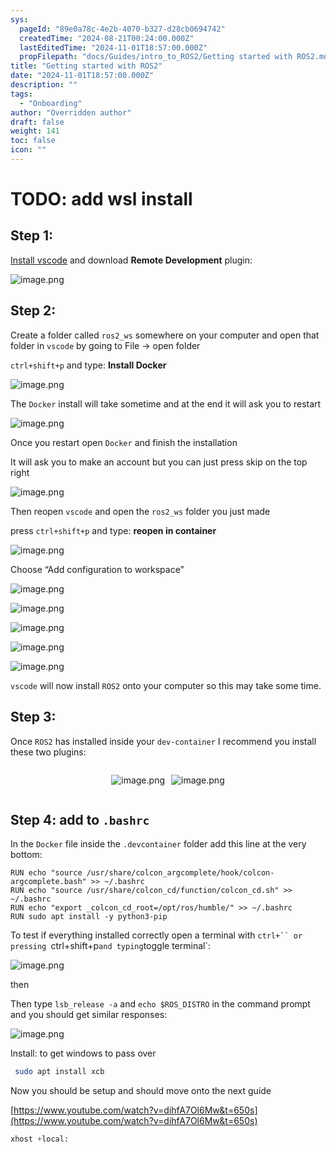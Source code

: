 ```yaml
---
sys:
  pageId: "89e0a78c-4e2b-4070-b327-d28cb0694742"
  createdTime: "2024-08-21T00:24:00.000Z"
  lastEditedTime: "2024-11-01T18:57:00.000Z"
  propFilepath: "docs/Guides/intro_to_ROS2/Getting started with ROS2.md"
title: "Getting started with ROS2"
date: "2024-11-01T18:57:00.000Z"
description: ""
tags:
  - "Onboarding"
author: "Overridden author"
draft: false
weight: 141
toc: false
icon: ""
---
```


# TODO: add wsl install

## Step 1:

[Install vscode](https://code.visualstudio.com/download) and download **Remote Development** plugin:

![image.png](https://prod-files-secure.s3.us-west-2.amazonaws.com/d518164a-d88e-44d1-a4ee-3adb3bd8bce0/efb52993-1881-4a40-b95e-6f020334f022/image.png?X-Amz-Algorithm=AWS4-HMAC-SHA256&X-Amz-Content-Sha256=UNSIGNED-PAYLOAD&X-Amz-Credential=ASIAZI2LB466RT62EF7M%2F20250201%2Fus-west-2%2Fs3%2Faws4_request&X-Amz-Date=20250201T003805Z&X-Amz-Expires=3600&X-Amz-Security-Token=IQoJb3JpZ2luX2VjEMD%2F%2F%2F%2F%2F%2F%2F%2F%2F%2FwEaCXVzLXdlc3QtMiJHMEUCIHI6b6g3WMEvCUIIT5n6ymG6jM%2FOrojj8wgkemqYrA12AiEA38n9bi2XmUWVG32igfFB0h46t9s9iW04B3FgUyy0r%2BoqiAQIyf%2F%2F%2F%2F%2F%2F%2F%2F%2F%2FARAAGgw2Mzc0MjMxODM4MDUiDEaz%2F5jDmVQz3sPK1ircA3CXjPR%2FvVqB0Xd9W1fiCc1qOKmX%2F4RDxAScRuA5aKJzdLCEcuABR3v9Bq2YdgKK3uhh6yFdS1Jqbva%2BfLjfJkbdThvchDdMwxpkr9fdVXGuXiM2aNwRJeRMzuu6E57cnhmE7VvgNW9lxiJX3l5HcgBKzmtAhoZCKm78SaQYfujP8eqdGkyAvluHz8iS%2FvTNsSYfHlPDXe3peJKVk4TpnLfUcutV6HOhRrOHCwnclAcaOOXmcnegNhL1BrRhioSY5gjie1rSss1%2FsxscnWqu8ObMXgzBVkh%2BWVbxe55UraKy%2BhT4WAhlq30qf0zE7s8wq8vtXNq1o%2BGhTu7CQjenwwwExeJLaYe5JittC0O9xbO%2BfV0Ai%2FXf1%2BqueASCLWIEx7h4%2F1BRkL2PUI6FFrvQx9x7yZOqH6nP8PGQ0c%2Bxp1LF5HYEpJWxBwFLNXzre7rsmCNUYsleOEk4AFVGfO%2FREj93ZBrEloxfS2yJjhl%2FbGgEH4ipgJ2rPZ3xV8SmGeMtbbsxNrH1CZUac4jk%2BQdQaZI8knDmNXwqN86ExfaMpc8%2B0DBemK4dJZgWSB0cB0nZTnl2Iujqm8VswcseVklNnCs2RlfxIFbDTUY%2Fo88zvd6YknVXfKhBMdqJh5%2FIMPzO9bwGOqUBF%2F2Qafqd1g%2F8yWPA8wlbP%2FJeN%2Fp1fz3%2FlXnCY5we%2B9qet9Pqq5V70Yw8RrlQz69OYftsMjPY1irKIg0zmWefd2B9O8ka%2BjuvVbetYFmf1d0gZ6nJJ4pBZu8usy8BJvcEoiXBfw7Yffcb2ccUWLSZQQoOorUjxElSe%2FzXxQsSlYOGebx2CdQU8tgNeUuf6OZA9yLtA07q60uh%2BkkCK6%2BfmjBUnXj7&X-Amz-Signature=ecbf8d21215ff1b772488f996ceeea865d1b01c347367084c9500086311ae84c&X-Amz-SignedHeaders=host&x-id=GetObject)

## Step 2:

Create a folder called `ros2_ws` somewhere on your computer and open that folder in `vscode` by going to File → open folder 

`ctrl+shift+p` and type: **Install Docker**

![image.png](https://prod-files-secure.s3.us-west-2.amazonaws.com/d518164a-d88e-44d1-a4ee-3adb3bd8bce0/2269dc0e-1cd5-47ff-bceb-c04ad9b2eab0/image.png?X-Amz-Algorithm=AWS4-HMAC-SHA256&X-Amz-Content-Sha256=UNSIGNED-PAYLOAD&X-Amz-Credential=ASIAZI2LB466RT62EF7M%2F20250201%2Fus-west-2%2Fs3%2Faws4_request&X-Amz-Date=20250201T003805Z&X-Amz-Expires=3600&X-Amz-Security-Token=IQoJb3JpZ2luX2VjEMD%2F%2F%2F%2F%2F%2F%2F%2F%2F%2FwEaCXVzLXdlc3QtMiJHMEUCIHI6b6g3WMEvCUIIT5n6ymG6jM%2FOrojj8wgkemqYrA12AiEA38n9bi2XmUWVG32igfFB0h46t9s9iW04B3FgUyy0r%2BoqiAQIyf%2F%2F%2F%2F%2F%2F%2F%2F%2F%2FARAAGgw2Mzc0MjMxODM4MDUiDEaz%2F5jDmVQz3sPK1ircA3CXjPR%2FvVqB0Xd9W1fiCc1qOKmX%2F4RDxAScRuA5aKJzdLCEcuABR3v9Bq2YdgKK3uhh6yFdS1Jqbva%2BfLjfJkbdThvchDdMwxpkr9fdVXGuXiM2aNwRJeRMzuu6E57cnhmE7VvgNW9lxiJX3l5HcgBKzmtAhoZCKm78SaQYfujP8eqdGkyAvluHz8iS%2FvTNsSYfHlPDXe3peJKVk4TpnLfUcutV6HOhRrOHCwnclAcaOOXmcnegNhL1BrRhioSY5gjie1rSss1%2FsxscnWqu8ObMXgzBVkh%2BWVbxe55UraKy%2BhT4WAhlq30qf0zE7s8wq8vtXNq1o%2BGhTu7CQjenwwwExeJLaYe5JittC0O9xbO%2BfV0Ai%2FXf1%2BqueASCLWIEx7h4%2F1BRkL2PUI6FFrvQx9x7yZOqH6nP8PGQ0c%2Bxp1LF5HYEpJWxBwFLNXzre7rsmCNUYsleOEk4AFVGfO%2FREj93ZBrEloxfS2yJjhl%2FbGgEH4ipgJ2rPZ3xV8SmGeMtbbsxNrH1CZUac4jk%2BQdQaZI8knDmNXwqN86ExfaMpc8%2B0DBemK4dJZgWSB0cB0nZTnl2Iujqm8VswcseVklNnCs2RlfxIFbDTUY%2Fo88zvd6YknVXfKhBMdqJh5%2FIMPzO9bwGOqUBF%2F2Qafqd1g%2F8yWPA8wlbP%2FJeN%2Fp1fz3%2FlXnCY5we%2B9qet9Pqq5V70Yw8RrlQz69OYftsMjPY1irKIg0zmWefd2B9O8ka%2BjuvVbetYFmf1d0gZ6nJJ4pBZu8usy8BJvcEoiXBfw7Yffcb2ccUWLSZQQoOorUjxElSe%2FzXxQsSlYOGebx2CdQU8tgNeUuf6OZA9yLtA07q60uh%2BkkCK6%2BfmjBUnXj7&X-Amz-Signature=77ea180b90f320d2ad830f70c9bafa5e07d9d0c1c68b9c376de54f6d3fcc6d1f&X-Amz-SignedHeaders=host&x-id=GetObject)

The `Docker` install will take sometime and at the end it will ask you to restart

![image.png](https://prod-files-secure.s3.us-west-2.amazonaws.com/d518164a-d88e-44d1-a4ee-3adb3bd8bce0/ed233f78-be33-4b1f-b89c-9c346c0e961e/image.png?X-Amz-Algorithm=AWS4-HMAC-SHA256&X-Amz-Content-Sha256=UNSIGNED-PAYLOAD&X-Amz-Credential=ASIAZI2LB466RT62EF7M%2F20250201%2Fus-west-2%2Fs3%2Faws4_request&X-Amz-Date=20250201T003805Z&X-Amz-Expires=3600&X-Amz-Security-Token=IQoJb3JpZ2luX2VjEMD%2F%2F%2F%2F%2F%2F%2F%2F%2F%2FwEaCXVzLXdlc3QtMiJHMEUCIHI6b6g3WMEvCUIIT5n6ymG6jM%2FOrojj8wgkemqYrA12AiEA38n9bi2XmUWVG32igfFB0h46t9s9iW04B3FgUyy0r%2BoqiAQIyf%2F%2F%2F%2F%2F%2F%2F%2F%2F%2FARAAGgw2Mzc0MjMxODM4MDUiDEaz%2F5jDmVQz3sPK1ircA3CXjPR%2FvVqB0Xd9W1fiCc1qOKmX%2F4RDxAScRuA5aKJzdLCEcuABR3v9Bq2YdgKK3uhh6yFdS1Jqbva%2BfLjfJkbdThvchDdMwxpkr9fdVXGuXiM2aNwRJeRMzuu6E57cnhmE7VvgNW9lxiJX3l5HcgBKzmtAhoZCKm78SaQYfujP8eqdGkyAvluHz8iS%2FvTNsSYfHlPDXe3peJKVk4TpnLfUcutV6HOhRrOHCwnclAcaOOXmcnegNhL1BrRhioSY5gjie1rSss1%2FsxscnWqu8ObMXgzBVkh%2BWVbxe55UraKy%2BhT4WAhlq30qf0zE7s8wq8vtXNq1o%2BGhTu7CQjenwwwExeJLaYe5JittC0O9xbO%2BfV0Ai%2FXf1%2BqueASCLWIEx7h4%2F1BRkL2PUI6FFrvQx9x7yZOqH6nP8PGQ0c%2Bxp1LF5HYEpJWxBwFLNXzre7rsmCNUYsleOEk4AFVGfO%2FREj93ZBrEloxfS2yJjhl%2FbGgEH4ipgJ2rPZ3xV8SmGeMtbbsxNrH1CZUac4jk%2BQdQaZI8knDmNXwqN86ExfaMpc8%2B0DBemK4dJZgWSB0cB0nZTnl2Iujqm8VswcseVklNnCs2RlfxIFbDTUY%2Fo88zvd6YknVXfKhBMdqJh5%2FIMPzO9bwGOqUBF%2F2Qafqd1g%2F8yWPA8wlbP%2FJeN%2Fp1fz3%2FlXnCY5we%2B9qet9Pqq5V70Yw8RrlQz69OYftsMjPY1irKIg0zmWefd2B9O8ka%2BjuvVbetYFmf1d0gZ6nJJ4pBZu8usy8BJvcEoiXBfw7Yffcb2ccUWLSZQQoOorUjxElSe%2FzXxQsSlYOGebx2CdQU8tgNeUuf6OZA9yLtA07q60uh%2BkkCK6%2BfmjBUnXj7&X-Amz-Signature=609dd4e432cfd0441239d57b794f472e219e9497b291b426582046463121fc33&X-Amz-SignedHeaders=host&x-id=GetObject)

Once you restart open `Docker` and finish the installation

It will ask you to make an account but you can just press skip on the top right

![image.png](https://prod-files-secure.s3.us-west-2.amazonaws.com/d518164a-d88e-44d1-a4ee-3adb3bd8bce0/21010ad9-1659-4fd9-9f59-9932a09b2a3d/image.png?X-Amz-Algorithm=AWS4-HMAC-SHA256&X-Amz-Content-Sha256=UNSIGNED-PAYLOAD&X-Amz-Credential=ASIAZI2LB466RT62EF7M%2F20250201%2Fus-west-2%2Fs3%2Faws4_request&X-Amz-Date=20250201T003805Z&X-Amz-Expires=3600&X-Amz-Security-Token=IQoJb3JpZ2luX2VjEMD%2F%2F%2F%2F%2F%2F%2F%2F%2F%2FwEaCXVzLXdlc3QtMiJHMEUCIHI6b6g3WMEvCUIIT5n6ymG6jM%2FOrojj8wgkemqYrA12AiEA38n9bi2XmUWVG32igfFB0h46t9s9iW04B3FgUyy0r%2BoqiAQIyf%2F%2F%2F%2F%2F%2F%2F%2F%2F%2FARAAGgw2Mzc0MjMxODM4MDUiDEaz%2F5jDmVQz3sPK1ircA3CXjPR%2FvVqB0Xd9W1fiCc1qOKmX%2F4RDxAScRuA5aKJzdLCEcuABR3v9Bq2YdgKK3uhh6yFdS1Jqbva%2BfLjfJkbdThvchDdMwxpkr9fdVXGuXiM2aNwRJeRMzuu6E57cnhmE7VvgNW9lxiJX3l5HcgBKzmtAhoZCKm78SaQYfujP8eqdGkyAvluHz8iS%2FvTNsSYfHlPDXe3peJKVk4TpnLfUcutV6HOhRrOHCwnclAcaOOXmcnegNhL1BrRhioSY5gjie1rSss1%2FsxscnWqu8ObMXgzBVkh%2BWVbxe55UraKy%2BhT4WAhlq30qf0zE7s8wq8vtXNq1o%2BGhTu7CQjenwwwExeJLaYe5JittC0O9xbO%2BfV0Ai%2FXf1%2BqueASCLWIEx7h4%2F1BRkL2PUI6FFrvQx9x7yZOqH6nP8PGQ0c%2Bxp1LF5HYEpJWxBwFLNXzre7rsmCNUYsleOEk4AFVGfO%2FREj93ZBrEloxfS2yJjhl%2FbGgEH4ipgJ2rPZ3xV8SmGeMtbbsxNrH1CZUac4jk%2BQdQaZI8knDmNXwqN86ExfaMpc8%2B0DBemK4dJZgWSB0cB0nZTnl2Iujqm8VswcseVklNnCs2RlfxIFbDTUY%2Fo88zvd6YknVXfKhBMdqJh5%2FIMPzO9bwGOqUBF%2F2Qafqd1g%2F8yWPA8wlbP%2FJeN%2Fp1fz3%2FlXnCY5we%2B9qet9Pqq5V70Yw8RrlQz69OYftsMjPY1irKIg0zmWefd2B9O8ka%2BjuvVbetYFmf1d0gZ6nJJ4pBZu8usy8BJvcEoiXBfw7Yffcb2ccUWLSZQQoOorUjxElSe%2FzXxQsSlYOGebx2CdQU8tgNeUuf6OZA9yLtA07q60uh%2BkkCK6%2BfmjBUnXj7&X-Amz-Signature=d6f7da9822f23e150ba472b033fe79bcd69bb811c5756091151596888a2b4d9f&X-Amz-SignedHeaders=host&x-id=GetObject)

Then reopen `vscode` and open the `ros2_ws` folder you just made

press `ctrl+shift+p` and type: **reopen in container**

![image.png](https://prod-files-secure.s3.us-west-2.amazonaws.com/d518164a-d88e-44d1-a4ee-3adb3bd8bce0/4e93b8c2-41ad-488c-8095-c74205196118/image.png?X-Amz-Algorithm=AWS4-HMAC-SHA256&X-Amz-Content-Sha256=UNSIGNED-PAYLOAD&X-Amz-Credential=ASIAZI2LB466RT62EF7M%2F20250201%2Fus-west-2%2Fs3%2Faws4_request&X-Amz-Date=20250201T003805Z&X-Amz-Expires=3600&X-Amz-Security-Token=IQoJb3JpZ2luX2VjEMD%2F%2F%2F%2F%2F%2F%2F%2F%2F%2FwEaCXVzLXdlc3QtMiJHMEUCIHI6b6g3WMEvCUIIT5n6ymG6jM%2FOrojj8wgkemqYrA12AiEA38n9bi2XmUWVG32igfFB0h46t9s9iW04B3FgUyy0r%2BoqiAQIyf%2F%2F%2F%2F%2F%2F%2F%2F%2F%2FARAAGgw2Mzc0MjMxODM4MDUiDEaz%2F5jDmVQz3sPK1ircA3CXjPR%2FvVqB0Xd9W1fiCc1qOKmX%2F4RDxAScRuA5aKJzdLCEcuABR3v9Bq2YdgKK3uhh6yFdS1Jqbva%2BfLjfJkbdThvchDdMwxpkr9fdVXGuXiM2aNwRJeRMzuu6E57cnhmE7VvgNW9lxiJX3l5HcgBKzmtAhoZCKm78SaQYfujP8eqdGkyAvluHz8iS%2FvTNsSYfHlPDXe3peJKVk4TpnLfUcutV6HOhRrOHCwnclAcaOOXmcnegNhL1BrRhioSY5gjie1rSss1%2FsxscnWqu8ObMXgzBVkh%2BWVbxe55UraKy%2BhT4WAhlq30qf0zE7s8wq8vtXNq1o%2BGhTu7CQjenwwwExeJLaYe5JittC0O9xbO%2BfV0Ai%2FXf1%2BqueASCLWIEx7h4%2F1BRkL2PUI6FFrvQx9x7yZOqH6nP8PGQ0c%2Bxp1LF5HYEpJWxBwFLNXzre7rsmCNUYsleOEk4AFVGfO%2FREj93ZBrEloxfS2yJjhl%2FbGgEH4ipgJ2rPZ3xV8SmGeMtbbsxNrH1CZUac4jk%2BQdQaZI8knDmNXwqN86ExfaMpc8%2B0DBemK4dJZgWSB0cB0nZTnl2Iujqm8VswcseVklNnCs2RlfxIFbDTUY%2Fo88zvd6YknVXfKhBMdqJh5%2FIMPzO9bwGOqUBF%2F2Qafqd1g%2F8yWPA8wlbP%2FJeN%2Fp1fz3%2FlXnCY5we%2B9qet9Pqq5V70Yw8RrlQz69OYftsMjPY1irKIg0zmWefd2B9O8ka%2BjuvVbetYFmf1d0gZ6nJJ4pBZu8usy8BJvcEoiXBfw7Yffcb2ccUWLSZQQoOorUjxElSe%2FzXxQsSlYOGebx2CdQU8tgNeUuf6OZA9yLtA07q60uh%2BkkCK6%2BfmjBUnXj7&X-Amz-Signature=4629ecaf1e49fb3eac4aa97f897174120cd53c3ca3e3f93654803347180367c5&X-Amz-SignedHeaders=host&x-id=GetObject)

Choose “Add configuration to workspace”

![image.png](https://prod-files-secure.s3.us-west-2.amazonaws.com/d518164a-d88e-44d1-a4ee-3adb3bd8bce0/9560b282-5060-4989-ba37-97e7b2c22476/image.png?X-Amz-Algorithm=AWS4-HMAC-SHA256&X-Amz-Content-Sha256=UNSIGNED-PAYLOAD&X-Amz-Credential=ASIAZI2LB466RT62EF7M%2F20250201%2Fus-west-2%2Fs3%2Faws4_request&X-Amz-Date=20250201T003805Z&X-Amz-Expires=3600&X-Amz-Security-Token=IQoJb3JpZ2luX2VjEMD%2F%2F%2F%2F%2F%2F%2F%2F%2F%2FwEaCXVzLXdlc3QtMiJHMEUCIHI6b6g3WMEvCUIIT5n6ymG6jM%2FOrojj8wgkemqYrA12AiEA38n9bi2XmUWVG32igfFB0h46t9s9iW04B3FgUyy0r%2BoqiAQIyf%2F%2F%2F%2F%2F%2F%2F%2F%2F%2FARAAGgw2Mzc0MjMxODM4MDUiDEaz%2F5jDmVQz3sPK1ircA3CXjPR%2FvVqB0Xd9W1fiCc1qOKmX%2F4RDxAScRuA5aKJzdLCEcuABR3v9Bq2YdgKK3uhh6yFdS1Jqbva%2BfLjfJkbdThvchDdMwxpkr9fdVXGuXiM2aNwRJeRMzuu6E57cnhmE7VvgNW9lxiJX3l5HcgBKzmtAhoZCKm78SaQYfujP8eqdGkyAvluHz8iS%2FvTNsSYfHlPDXe3peJKVk4TpnLfUcutV6HOhRrOHCwnclAcaOOXmcnegNhL1BrRhioSY5gjie1rSss1%2FsxscnWqu8ObMXgzBVkh%2BWVbxe55UraKy%2BhT4WAhlq30qf0zE7s8wq8vtXNq1o%2BGhTu7CQjenwwwExeJLaYe5JittC0O9xbO%2BfV0Ai%2FXf1%2BqueASCLWIEx7h4%2F1BRkL2PUI6FFrvQx9x7yZOqH6nP8PGQ0c%2Bxp1LF5HYEpJWxBwFLNXzre7rsmCNUYsleOEk4AFVGfO%2FREj93ZBrEloxfS2yJjhl%2FbGgEH4ipgJ2rPZ3xV8SmGeMtbbsxNrH1CZUac4jk%2BQdQaZI8knDmNXwqN86ExfaMpc8%2B0DBemK4dJZgWSB0cB0nZTnl2Iujqm8VswcseVklNnCs2RlfxIFbDTUY%2Fo88zvd6YknVXfKhBMdqJh5%2FIMPzO9bwGOqUBF%2F2Qafqd1g%2F8yWPA8wlbP%2FJeN%2Fp1fz3%2FlXnCY5we%2B9qet9Pqq5V70Yw8RrlQz69OYftsMjPY1irKIg0zmWefd2B9O8ka%2BjuvVbetYFmf1d0gZ6nJJ4pBZu8usy8BJvcEoiXBfw7Yffcb2ccUWLSZQQoOorUjxElSe%2FzXxQsSlYOGebx2CdQU8tgNeUuf6OZA9yLtA07q60uh%2BkkCK6%2BfmjBUnXj7&X-Amz-Signature=728d1e31aeeb50fae7ff4daa687e29d0aaef7deb4afbda29a0a35f16d92127b6&X-Amz-SignedHeaders=host&x-id=GetObject)

![image.png](https://prod-files-secure.s3.us-west-2.amazonaws.com/d518164a-d88e-44d1-a4ee-3adb3bd8bce0/2ee63f81-886b-48e8-a553-dc6e5eac99e4/image.png?X-Amz-Algorithm=AWS4-HMAC-SHA256&X-Amz-Content-Sha256=UNSIGNED-PAYLOAD&X-Amz-Credential=ASIAZI2LB466RT62EF7M%2F20250201%2Fus-west-2%2Fs3%2Faws4_request&X-Amz-Date=20250201T003805Z&X-Amz-Expires=3600&X-Amz-Security-Token=IQoJb3JpZ2luX2VjEMD%2F%2F%2F%2F%2F%2F%2F%2F%2F%2FwEaCXVzLXdlc3QtMiJHMEUCIHI6b6g3WMEvCUIIT5n6ymG6jM%2FOrojj8wgkemqYrA12AiEA38n9bi2XmUWVG32igfFB0h46t9s9iW04B3FgUyy0r%2BoqiAQIyf%2F%2F%2F%2F%2F%2F%2F%2F%2F%2FARAAGgw2Mzc0MjMxODM4MDUiDEaz%2F5jDmVQz3sPK1ircA3CXjPR%2FvVqB0Xd9W1fiCc1qOKmX%2F4RDxAScRuA5aKJzdLCEcuABR3v9Bq2YdgKK3uhh6yFdS1Jqbva%2BfLjfJkbdThvchDdMwxpkr9fdVXGuXiM2aNwRJeRMzuu6E57cnhmE7VvgNW9lxiJX3l5HcgBKzmtAhoZCKm78SaQYfujP8eqdGkyAvluHz8iS%2FvTNsSYfHlPDXe3peJKVk4TpnLfUcutV6HOhRrOHCwnclAcaOOXmcnegNhL1BrRhioSY5gjie1rSss1%2FsxscnWqu8ObMXgzBVkh%2BWVbxe55UraKy%2BhT4WAhlq30qf0zE7s8wq8vtXNq1o%2BGhTu7CQjenwwwExeJLaYe5JittC0O9xbO%2BfV0Ai%2FXf1%2BqueASCLWIEx7h4%2F1BRkL2PUI6FFrvQx9x7yZOqH6nP8PGQ0c%2Bxp1LF5HYEpJWxBwFLNXzre7rsmCNUYsleOEk4AFVGfO%2FREj93ZBrEloxfS2yJjhl%2FbGgEH4ipgJ2rPZ3xV8SmGeMtbbsxNrH1CZUac4jk%2BQdQaZI8knDmNXwqN86ExfaMpc8%2B0DBemK4dJZgWSB0cB0nZTnl2Iujqm8VswcseVklNnCs2RlfxIFbDTUY%2Fo88zvd6YknVXfKhBMdqJh5%2FIMPzO9bwGOqUBF%2F2Qafqd1g%2F8yWPA8wlbP%2FJeN%2Fp1fz3%2FlXnCY5we%2B9qet9Pqq5V70Yw8RrlQz69OYftsMjPY1irKIg0zmWefd2B9O8ka%2BjuvVbetYFmf1d0gZ6nJJ4pBZu8usy8BJvcEoiXBfw7Yffcb2ccUWLSZQQoOorUjxElSe%2FzXxQsSlYOGebx2CdQU8tgNeUuf6OZA9yLtA07q60uh%2BkkCK6%2BfmjBUnXj7&X-Amz-Signature=189f1aed6cf895ece61696bafc429401f46cb1ce735e8f73264ff45ceeb655e9&X-Amz-SignedHeaders=host&x-id=GetObject)

![image.png](https://prod-files-secure.s3.us-west-2.amazonaws.com/d518164a-d88e-44d1-a4ee-3adb3bd8bce0/ae1580b2-b048-407e-aed9-b584224a7a04/image.png?X-Amz-Algorithm=AWS4-HMAC-SHA256&X-Amz-Content-Sha256=UNSIGNED-PAYLOAD&X-Amz-Credential=ASIAZI2LB466RT62EF7M%2F20250201%2Fus-west-2%2Fs3%2Faws4_request&X-Amz-Date=20250201T003805Z&X-Amz-Expires=3600&X-Amz-Security-Token=IQoJb3JpZ2luX2VjEMD%2F%2F%2F%2F%2F%2F%2F%2F%2F%2FwEaCXVzLXdlc3QtMiJHMEUCIHI6b6g3WMEvCUIIT5n6ymG6jM%2FOrojj8wgkemqYrA12AiEA38n9bi2XmUWVG32igfFB0h46t9s9iW04B3FgUyy0r%2BoqiAQIyf%2F%2F%2F%2F%2F%2F%2F%2F%2F%2FARAAGgw2Mzc0MjMxODM4MDUiDEaz%2F5jDmVQz3sPK1ircA3CXjPR%2FvVqB0Xd9W1fiCc1qOKmX%2F4RDxAScRuA5aKJzdLCEcuABR3v9Bq2YdgKK3uhh6yFdS1Jqbva%2BfLjfJkbdThvchDdMwxpkr9fdVXGuXiM2aNwRJeRMzuu6E57cnhmE7VvgNW9lxiJX3l5HcgBKzmtAhoZCKm78SaQYfujP8eqdGkyAvluHz8iS%2FvTNsSYfHlPDXe3peJKVk4TpnLfUcutV6HOhRrOHCwnclAcaOOXmcnegNhL1BrRhioSY5gjie1rSss1%2FsxscnWqu8ObMXgzBVkh%2BWVbxe55UraKy%2BhT4WAhlq30qf0zE7s8wq8vtXNq1o%2BGhTu7CQjenwwwExeJLaYe5JittC0O9xbO%2BfV0Ai%2FXf1%2BqueASCLWIEx7h4%2F1BRkL2PUI6FFrvQx9x7yZOqH6nP8PGQ0c%2Bxp1LF5HYEpJWxBwFLNXzre7rsmCNUYsleOEk4AFVGfO%2FREj93ZBrEloxfS2yJjhl%2FbGgEH4ipgJ2rPZ3xV8SmGeMtbbsxNrH1CZUac4jk%2BQdQaZI8knDmNXwqN86ExfaMpc8%2B0DBemK4dJZgWSB0cB0nZTnl2Iujqm8VswcseVklNnCs2RlfxIFbDTUY%2Fo88zvd6YknVXfKhBMdqJh5%2FIMPzO9bwGOqUBF%2F2Qafqd1g%2F8yWPA8wlbP%2FJeN%2Fp1fz3%2FlXnCY5we%2B9qet9Pqq5V70Yw8RrlQz69OYftsMjPY1irKIg0zmWefd2B9O8ka%2BjuvVbetYFmf1d0gZ6nJJ4pBZu8usy8BJvcEoiXBfw7Yffcb2ccUWLSZQQoOorUjxElSe%2FzXxQsSlYOGebx2CdQU8tgNeUuf6OZA9yLtA07q60uh%2BkkCK6%2BfmjBUnXj7&X-Amz-Signature=675453aee869d1be32b83f394b2c18ebe346ae92c8e93e71d2f1969ad7a3275a&X-Amz-SignedHeaders=host&x-id=GetObject)

![image.png](https://prod-files-secure.s3.us-west-2.amazonaws.com/d518164a-d88e-44d1-a4ee-3adb3bd8bce0/53255b28-f75e-430f-b9e3-c0ac8577e42b/image.png?X-Amz-Algorithm=AWS4-HMAC-SHA256&X-Amz-Content-Sha256=UNSIGNED-PAYLOAD&X-Amz-Credential=ASIAZI2LB466RT62EF7M%2F20250201%2Fus-west-2%2Fs3%2Faws4_request&X-Amz-Date=20250201T003805Z&X-Amz-Expires=3600&X-Amz-Security-Token=IQoJb3JpZ2luX2VjEMD%2F%2F%2F%2F%2F%2F%2F%2F%2F%2FwEaCXVzLXdlc3QtMiJHMEUCIHI6b6g3WMEvCUIIT5n6ymG6jM%2FOrojj8wgkemqYrA12AiEA38n9bi2XmUWVG32igfFB0h46t9s9iW04B3FgUyy0r%2BoqiAQIyf%2F%2F%2F%2F%2F%2F%2F%2F%2F%2FARAAGgw2Mzc0MjMxODM4MDUiDEaz%2F5jDmVQz3sPK1ircA3CXjPR%2FvVqB0Xd9W1fiCc1qOKmX%2F4RDxAScRuA5aKJzdLCEcuABR3v9Bq2YdgKK3uhh6yFdS1Jqbva%2BfLjfJkbdThvchDdMwxpkr9fdVXGuXiM2aNwRJeRMzuu6E57cnhmE7VvgNW9lxiJX3l5HcgBKzmtAhoZCKm78SaQYfujP8eqdGkyAvluHz8iS%2FvTNsSYfHlPDXe3peJKVk4TpnLfUcutV6HOhRrOHCwnclAcaOOXmcnegNhL1BrRhioSY5gjie1rSss1%2FsxscnWqu8ObMXgzBVkh%2BWVbxe55UraKy%2BhT4WAhlq30qf0zE7s8wq8vtXNq1o%2BGhTu7CQjenwwwExeJLaYe5JittC0O9xbO%2BfV0Ai%2FXf1%2BqueASCLWIEx7h4%2F1BRkL2PUI6FFrvQx9x7yZOqH6nP8PGQ0c%2Bxp1LF5HYEpJWxBwFLNXzre7rsmCNUYsleOEk4AFVGfO%2FREj93ZBrEloxfS2yJjhl%2FbGgEH4ipgJ2rPZ3xV8SmGeMtbbsxNrH1CZUac4jk%2BQdQaZI8knDmNXwqN86ExfaMpc8%2B0DBemK4dJZgWSB0cB0nZTnl2Iujqm8VswcseVklNnCs2RlfxIFbDTUY%2Fo88zvd6YknVXfKhBMdqJh5%2FIMPzO9bwGOqUBF%2F2Qafqd1g%2F8yWPA8wlbP%2FJeN%2Fp1fz3%2FlXnCY5we%2B9qet9Pqq5V70Yw8RrlQz69OYftsMjPY1irKIg0zmWefd2B9O8ka%2BjuvVbetYFmf1d0gZ6nJJ4pBZu8usy8BJvcEoiXBfw7Yffcb2ccUWLSZQQoOorUjxElSe%2FzXxQsSlYOGebx2CdQU8tgNeUuf6OZA9yLtA07q60uh%2BkkCK6%2BfmjBUnXj7&X-Amz-Signature=1330a42be673c71567e00d58193fadc9ef85fd4489717718d6a836103cd89513&X-Amz-SignedHeaders=host&x-id=GetObject)

![image.png](https://prod-files-secure.s3.us-west-2.amazonaws.com/d518164a-d88e-44d1-a4ee-3adb3bd8bce0/7c562767-5af9-4ffb-97d1-327bcdf4ee00/image.png?X-Amz-Algorithm=AWS4-HMAC-SHA256&X-Amz-Content-Sha256=UNSIGNED-PAYLOAD&X-Amz-Credential=ASIAZI2LB466RT62EF7M%2F20250201%2Fus-west-2%2Fs3%2Faws4_request&X-Amz-Date=20250201T003805Z&X-Amz-Expires=3600&X-Amz-Security-Token=IQoJb3JpZ2luX2VjEMD%2F%2F%2F%2F%2F%2F%2F%2F%2F%2FwEaCXVzLXdlc3QtMiJHMEUCIHI6b6g3WMEvCUIIT5n6ymG6jM%2FOrojj8wgkemqYrA12AiEA38n9bi2XmUWVG32igfFB0h46t9s9iW04B3FgUyy0r%2BoqiAQIyf%2F%2F%2F%2F%2F%2F%2F%2F%2F%2FARAAGgw2Mzc0MjMxODM4MDUiDEaz%2F5jDmVQz3sPK1ircA3CXjPR%2FvVqB0Xd9W1fiCc1qOKmX%2F4RDxAScRuA5aKJzdLCEcuABR3v9Bq2YdgKK3uhh6yFdS1Jqbva%2BfLjfJkbdThvchDdMwxpkr9fdVXGuXiM2aNwRJeRMzuu6E57cnhmE7VvgNW9lxiJX3l5HcgBKzmtAhoZCKm78SaQYfujP8eqdGkyAvluHz8iS%2FvTNsSYfHlPDXe3peJKVk4TpnLfUcutV6HOhRrOHCwnclAcaOOXmcnegNhL1BrRhioSY5gjie1rSss1%2FsxscnWqu8ObMXgzBVkh%2BWVbxe55UraKy%2BhT4WAhlq30qf0zE7s8wq8vtXNq1o%2BGhTu7CQjenwwwExeJLaYe5JittC0O9xbO%2BfV0Ai%2FXf1%2BqueASCLWIEx7h4%2F1BRkL2PUI6FFrvQx9x7yZOqH6nP8PGQ0c%2Bxp1LF5HYEpJWxBwFLNXzre7rsmCNUYsleOEk4AFVGfO%2FREj93ZBrEloxfS2yJjhl%2FbGgEH4ipgJ2rPZ3xV8SmGeMtbbsxNrH1CZUac4jk%2BQdQaZI8knDmNXwqN86ExfaMpc8%2B0DBemK4dJZgWSB0cB0nZTnl2Iujqm8VswcseVklNnCs2RlfxIFbDTUY%2Fo88zvd6YknVXfKhBMdqJh5%2FIMPzO9bwGOqUBF%2F2Qafqd1g%2F8yWPA8wlbP%2FJeN%2Fp1fz3%2FlXnCY5we%2B9qet9Pqq5V70Yw8RrlQz69OYftsMjPY1irKIg0zmWefd2B9O8ka%2BjuvVbetYFmf1d0gZ6nJJ4pBZu8usy8BJvcEoiXBfw7Yffcb2ccUWLSZQQoOorUjxElSe%2FzXxQsSlYOGebx2CdQU8tgNeUuf6OZA9yLtA07q60uh%2BkkCK6%2BfmjBUnXj7&X-Amz-Signature=515beee2b92d175bf35119968b64312b07799726b515462b31f4e4e815b4a93e&X-Amz-SignedHeaders=host&x-id=GetObject)

`vscode` will now install `ROS2` onto your computer so this may take some time.

## Step 3:

Once `ROS2` has installed inside your `dev-container` I recommend you install these two plugins:

<div style="display: flex;flex-direction: row; column-gap:10px; max-width: 630px;justify-content: center;">
<div>

![image.png](https://prod-files-secure.s3.us-west-2.amazonaws.com/d518164a-d88e-44d1-a4ee-3adb3bd8bce0/3fc3d550-5a54-4ba1-ba6b-faa01cdb7369/image.png?X-Amz-Algorithm=AWS4-HMAC-SHA256&X-Amz-Content-Sha256=UNSIGNED-PAYLOAD&X-Amz-Credential=ASIAZI2LB466454TZ5MY%2F20250201%2Fus-west-2%2Fs3%2Faws4_request&X-Amz-Date=20250201T003807Z&X-Amz-Expires=3600&X-Amz-Security-Token=IQoJb3JpZ2luX2VjEMD%2F%2F%2F%2F%2F%2F%2F%2F%2F%2FwEaCXVzLXdlc3QtMiJHMEUCICedkkSCpBWj4o0bHKgv864%2F%2FMFjrpUsrboQBd5UNu0OAiEAgf07nvg2Om1IxWqtpRbpxBO283F8%2Ft29NsSgKlZn75MqiAQIyf%2F%2F%2F%2F%2F%2F%2F%2F%2F%2FARAAGgw2Mzc0MjMxODM4MDUiDNWVwmUetG6LbMPKCCrcA5qPbPiHQ209lmeMZy3vSUYJjF6KcZNj7hefoLNP1bO5hMROctWk7iWzWgRMElcnZIOPg%2B%2FttSytuyOOtBC1a%2FMnloDBv7mhJZh8jV%2Fz9Ie9f2E7Dx1ltPAG2p36jCrlqgaiBHaO0Zq4ZiPkeVb%2BGBVg7N4HRKBgH%2F%2B7rw7cRNPithCOnf8zvqWuLxU0%2FP9k4ONkChbthtYw%2BQFHIvZtbp2e6IiLK5RWw%2BGjMnEsIGrf3hNbKAgRQ40dSq3LGhzw6tKUKe7cGpor%2BLv4zTXUTvmVMHIwE0JRKtvsPKCDLQ1ifyjrL%2B5Urhw3B%2FLnthZTz6rNVldKhg0kbgsS05zhtOVTzqvCIcK0arv9RKDENw%2B4dhbXiVS4HA%2FxCNmtk8yihGYQN5skdjUXsxoj5RRyT3D%2FP1c%2FJdFAxsjHXviozQnwtHzhc7hxwrixCEj3gCvzxeGVMfizSAPazsMY0xgYLT8jPAsJjhRY0MDK6Trz2hKboCZA5baAZ9%2F4slmIWJxlZ9wLkYhO41a%2F2D9cGNd%2BPsqCjDYjlklo6nHE0WE8gk3tVJAYRY4zoBZEo2QLBi%2BX3HY7XKvUUuBCfoytcmmhqHJnfnItCoIXJt8VoExQIKD9krGVJDpC2Bo%2FFZu%2BMJHO9bwGOqUB%2BfVpTBtXLGI8IS%2BtGOBRfzgza3UIaWybiG79eeodHTs94J1kIZMKGX9onouQhwQL%2FovCsNE9uVe4L2XfdUqn2N%2Be%2BsaXBn5Vx4SElL5yML410f4hcNddfnkY3CCXzO%2FGKb3dSzb9oGvBj4uEAhB5mhJXxcXFPdjeAB5tuXQ2CWigo3gV19xFykCL%2B1oorHOTWhUApm9GGFgfQQAyE%2F18C0p4WnHI&X-Amz-Signature=edc1afb4e86cc86e9a1161097f5d3928321485254f32d2fe172adf6eadf66086&X-Amz-SignedHeaders=host&x-id=GetObject)

</div>
<div>

![image.png](https://prod-files-secure.s3.us-west-2.amazonaws.com/d518164a-d88e-44d1-a4ee-3adb3bd8bce0/d994cc66-13c2-4093-a5a3-f84cf4601a82/image.png?X-Amz-Algorithm=AWS4-HMAC-SHA256&X-Amz-Content-Sha256=UNSIGNED-PAYLOAD&X-Amz-Credential=ASIAZI2LB4663TVYI5GV%2F20250201%2Fus-west-2%2Fs3%2Faws4_request&X-Amz-Date=20250201T003807Z&X-Amz-Expires=3600&X-Amz-Security-Token=IQoJb3JpZ2luX2VjEMD%2F%2F%2F%2F%2F%2F%2F%2F%2F%2FwEaCXVzLXdlc3QtMiJHMEUCIEb0dUuilbuzyEuuPw%2BpHubVZ1wTxajp1ZmSTSfbtFHdAiEAoMVFj5DIvRsMo0%2BpX6N84bot2%2FEz3DAHIqO4bswWVZUqiAQIyf%2F%2F%2F%2F%2F%2F%2F%2F%2F%2FARAAGgw2Mzc0MjMxODM4MDUiDI8DXHMwtCp8OTL4eyrcA9uLOV%2BnLtr24KFyxvBOiFH%2FMrfTwR3BddyLUNtA4SHkwsJMbKEgdm4TS4DsTBLZgQ2iQgPmwzXd0ZtOuYhpz2kmmjA6Ub0iKbdFVCips8%2FDGXUZMBeVIp4F5JdbcXMckh2kSXb4MIli23HKsMA3f1RikmAmRcapQ%2BLeW9XDegjkUIRux9VHBrv49%2BCIHSqro3vgaZhzbsKBjm6md7WsZst2D5ZyhDauT0oggNZp%2BktijTn%2FNGM2QP4koAd0NwEAhfW%2BR2FUBeI5MsKqgDTqSqJ7DvIIXtX0tWn1qhZ3mXGO%2BQr3Gz%2BimsK%2BOPJ108cTi3jpwBz77jNOgdvTincp6v%2FLGR8M8gZNuLFKcbASR36xuT7X86LrP6el%2F7gs0fO1nT%2BiRCeWBXdrvl4MKdX7voZsEc%2BPD8PUw3mpc%2BEb76zkOesVpObUEuni4FKDxdQ%2FB4Au9d6poa7ARhNti6XdUqnKQyeVT%2Fk24rHWOK6cjF7rtNk%2Bf%2B7%2BcuwHgeFdUtsLLQjxNWyzKMId7fPaSq0ENxXMoE1TR4oPi9lcOZLuDhmg3%2FIAHVIxYFvcGQzFeTOed3Xa00lgRoTsG2ihUG5NgvSISl0NcsMqVe%2Boi%2BNmxdvXefiX1tgdyNnAswD1MNHO9bwGOqUByt5aG3MjRPt71K3h05cs8oqEZbua75CHtBXXRT%2BtgYPH8GwbLg8Sfumuxg%2BkqjzWzwCiDQU5Wk3TLzc4J2NcBejWh8pV5tmmEr%2F29W6FHQLvEWEt4lV9l8xjVob9pnMO0iIJzt0TondPBq9cClHFN3RJR20%2BAkwEQ7FgkUw6atTaqU7qUwELiT8uGmrZhxROjlC2EwzLYCBrJbV%2FzbmPGx2TwUT0&X-Amz-Signature=b8169fe8781babe25a9f5039f8bae4451ea9b3944db10c2ec01160d922fe9b89&X-Amz-SignedHeaders=host&x-id=GetObject)

</div>
</div>

## Step 4: add to `.bashrc`

In the `Docker` file inside the `.devcontainer` folder add this line at the very bottom: 

```docker
RUN echo "source /usr/share/colcon_argcomplete/hook/colcon-argcomplete.bash" >> ~/.bashrc
RUN echo "source /usr/share/colcon_cd/function/colcon_cd.sh" >> ~/.bashrc
RUN echo "export _colcon_cd_root=/opt/ros/humble/" >> ~/.bashrc
RUN sudo apt install -y python3-pip 
```

To test if everything installed correctly open a terminal with `ctrl+`` or pressing `ctrl+shift+p` and typing `toggle terminal`:

![image.png](https://prod-files-secure.s3.us-west-2.amazonaws.com/d518164a-d88e-44d1-a4ee-3adb3bd8bce0/6a4943d8-b04e-4c02-9a58-775f3384d1a5/image.png?X-Amz-Algorithm=AWS4-HMAC-SHA256&X-Amz-Content-Sha256=UNSIGNED-PAYLOAD&X-Amz-Credential=ASIAZI2LB466RT62EF7M%2F20250201%2Fus-west-2%2Fs3%2Faws4_request&X-Amz-Date=20250201T003805Z&X-Amz-Expires=3600&X-Amz-Security-Token=IQoJb3JpZ2luX2VjEMD%2F%2F%2F%2F%2F%2F%2F%2F%2F%2FwEaCXVzLXdlc3QtMiJHMEUCIHI6b6g3WMEvCUIIT5n6ymG6jM%2FOrojj8wgkemqYrA12AiEA38n9bi2XmUWVG32igfFB0h46t9s9iW04B3FgUyy0r%2BoqiAQIyf%2F%2F%2F%2F%2F%2F%2F%2F%2F%2FARAAGgw2Mzc0MjMxODM4MDUiDEaz%2F5jDmVQz3sPK1ircA3CXjPR%2FvVqB0Xd9W1fiCc1qOKmX%2F4RDxAScRuA5aKJzdLCEcuABR3v9Bq2YdgKK3uhh6yFdS1Jqbva%2BfLjfJkbdThvchDdMwxpkr9fdVXGuXiM2aNwRJeRMzuu6E57cnhmE7VvgNW9lxiJX3l5HcgBKzmtAhoZCKm78SaQYfujP8eqdGkyAvluHz8iS%2FvTNsSYfHlPDXe3peJKVk4TpnLfUcutV6HOhRrOHCwnclAcaOOXmcnegNhL1BrRhioSY5gjie1rSss1%2FsxscnWqu8ObMXgzBVkh%2BWVbxe55UraKy%2BhT4WAhlq30qf0zE7s8wq8vtXNq1o%2BGhTu7CQjenwwwExeJLaYe5JittC0O9xbO%2BfV0Ai%2FXf1%2BqueASCLWIEx7h4%2F1BRkL2PUI6FFrvQx9x7yZOqH6nP8PGQ0c%2Bxp1LF5HYEpJWxBwFLNXzre7rsmCNUYsleOEk4AFVGfO%2FREj93ZBrEloxfS2yJjhl%2FbGgEH4ipgJ2rPZ3xV8SmGeMtbbsxNrH1CZUac4jk%2BQdQaZI8knDmNXwqN86ExfaMpc8%2B0DBemK4dJZgWSB0cB0nZTnl2Iujqm8VswcseVklNnCs2RlfxIFbDTUY%2Fo88zvd6YknVXfKhBMdqJh5%2FIMPzO9bwGOqUBF%2F2Qafqd1g%2F8yWPA8wlbP%2FJeN%2Fp1fz3%2FlXnCY5we%2B9qet9Pqq5V70Yw8RrlQz69OYftsMjPY1irKIg0zmWefd2B9O8ka%2BjuvVbetYFmf1d0gZ6nJJ4pBZu8usy8BJvcEoiXBfw7Yffcb2ccUWLSZQQoOorUjxElSe%2FzXxQsSlYOGebx2CdQU8tgNeUuf6OZA9yLtA07q60uh%2BkkCK6%2BfmjBUnXj7&X-Amz-Signature=d85e6df4582cfbeb9c256f51aa1da0f140c7624432de8de75c988e196515bb81&X-Amz-SignedHeaders=host&x-id=GetObject)

then 

Then type `lsb_release -a` and `echo $ROS_DISTRO` in the command prompt and you should get similar responses:

![image.png](https://prod-files-secure.s3.us-west-2.amazonaws.com/d518164a-d88e-44d1-a4ee-3adb3bd8bce0/3e635dec-a805-4e85-8b9e-d000e5b71a4e/image.png?X-Amz-Algorithm=AWS4-HMAC-SHA256&X-Amz-Content-Sha256=UNSIGNED-PAYLOAD&X-Amz-Credential=ASIAZI2LB466RT62EF7M%2F20250201%2Fus-west-2%2Fs3%2Faws4_request&X-Amz-Date=20250201T003805Z&X-Amz-Expires=3600&X-Amz-Security-Token=IQoJb3JpZ2luX2VjEMD%2F%2F%2F%2F%2F%2F%2F%2F%2F%2FwEaCXVzLXdlc3QtMiJHMEUCIHI6b6g3WMEvCUIIT5n6ymG6jM%2FOrojj8wgkemqYrA12AiEA38n9bi2XmUWVG32igfFB0h46t9s9iW04B3FgUyy0r%2BoqiAQIyf%2F%2F%2F%2F%2F%2F%2F%2F%2F%2FARAAGgw2Mzc0MjMxODM4MDUiDEaz%2F5jDmVQz3sPK1ircA3CXjPR%2FvVqB0Xd9W1fiCc1qOKmX%2F4RDxAScRuA5aKJzdLCEcuABR3v9Bq2YdgKK3uhh6yFdS1Jqbva%2BfLjfJkbdThvchDdMwxpkr9fdVXGuXiM2aNwRJeRMzuu6E57cnhmE7VvgNW9lxiJX3l5HcgBKzmtAhoZCKm78SaQYfujP8eqdGkyAvluHz8iS%2FvTNsSYfHlPDXe3peJKVk4TpnLfUcutV6HOhRrOHCwnclAcaOOXmcnegNhL1BrRhioSY5gjie1rSss1%2FsxscnWqu8ObMXgzBVkh%2BWVbxe55UraKy%2BhT4WAhlq30qf0zE7s8wq8vtXNq1o%2BGhTu7CQjenwwwExeJLaYe5JittC0O9xbO%2BfV0Ai%2FXf1%2BqueASCLWIEx7h4%2F1BRkL2PUI6FFrvQx9x7yZOqH6nP8PGQ0c%2Bxp1LF5HYEpJWxBwFLNXzre7rsmCNUYsleOEk4AFVGfO%2FREj93ZBrEloxfS2yJjhl%2FbGgEH4ipgJ2rPZ3xV8SmGeMtbbsxNrH1CZUac4jk%2BQdQaZI8knDmNXwqN86ExfaMpc8%2B0DBemK4dJZgWSB0cB0nZTnl2Iujqm8VswcseVklNnCs2RlfxIFbDTUY%2Fo88zvd6YknVXfKhBMdqJh5%2FIMPzO9bwGOqUBF%2F2Qafqd1g%2F8yWPA8wlbP%2FJeN%2Fp1fz3%2FlXnCY5we%2B9qet9Pqq5V70Yw8RrlQz69OYftsMjPY1irKIg0zmWefd2B9O8ka%2BjuvVbetYFmf1d0gZ6nJJ4pBZu8usy8BJvcEoiXBfw7Yffcb2ccUWLSZQQoOorUjxElSe%2FzXxQsSlYOGebx2CdQU8tgNeUuf6OZA9yLtA07q60uh%2BkkCK6%2BfmjBUnXj7&X-Amz-Signature=bb6f701a79ea4c6c90aa869ec539199a492693426e693ed4ee72730614c29393&X-Amz-SignedHeaders=host&x-id=GetObject)

Install:  to get windows to pass over

```bash
 sudo apt install xcb
```

Now you should be setup and should move onto the next guide 

[https://www.youtube.com/watch?v=dihfA7Ol6Mw&t=650s](https://www.youtube.com/watch?v=dihfA7Ol6Mw&t=650s)

```python
xhost +local:
```
